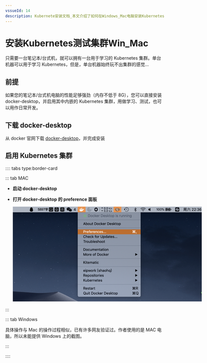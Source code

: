 ```yaml
---
vssueId: 14
description: Kubernete安装文档_本文介绍了如何在Windows_Mac电脑安装Kubernetes测试集群
---
```


# 安装Kubernetes测试集群Win_Mac

只需要一台笔记本/台式机，就可以拥有一台用于学习的 Kubernetes 集群。单台机器可以用于学习 Kubernetes，但是，单台机器始终玩不出集群的感觉...

## 前提

如果您的笔记本/台式机电脑的性能足够强劲（内存不低于 8G），您可以直接安装 docker-desktop，并启用其中内嵌的 Kubernetes 集群，用做学习、测试，也可以用作日常开发。

## 下载 docker-desktop

从 docker 官网下载 [docker-desktop](https://hub.docker.com/?overlay=onboarding)，并完成安装

## 启用 Kubernetes 集群

:::: tabs type:border-card

::: tab MAC

* **启动 docker-desktop**

* **打开 docker-desktop 的 preference 面板**

  <p>
    <img src="./install-docker-desktop.assets/image-20190914223622217.png" style="max-width: 600px;" alt="Kubernetes教程：DockerDesktop/>
  </p>

* **切换到 Kubernetes 标签页**

  并勾选启动 **Enable Kubernetes**，点击 **Apply**

  <p>
    <img src="./install-docker-desktop.assets/image-20190914223501758.png" style="max-width: 600px;" alt="Kubernetes教程：DockerDesktop"/>
  </p>

:::

::: tab Windows

具体操作与 Mac 的操作过程相似，已有许多网友验证过。作者使用的是 MAC 电脑，所以未能提供 Windows 上的截图。

:::

::::
